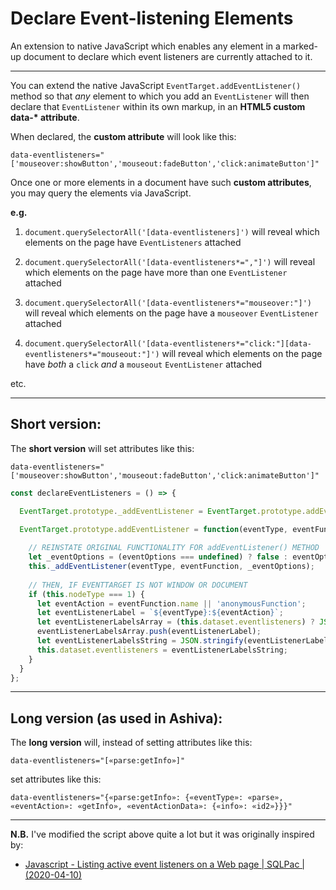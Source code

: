 # Declare Event-listening Elements
An extension to native JavaScript which enables any element in a marked-up document to declare which event listeners are currently attached to it.
________

You can extend the native JavaScript `EventTarget.addEventListener()` method so that *any* element to which you add an `EventListener` will then declare that `EventListener` within its own markup, in an **HTML5 custom data-\* attribute**.

When declared, the **custom attribute** will look like this:

    data-eventlisteners="['mouseover:showButton','mouseout:fadeButton','click:animateButton']"

Once one or more elements in a document have such **custom attributes**, you may query the elements via JavaScript.

**e.g.**

 1. `document.querySelectorAll('[data-eventlisteners]')` will reveal which elements on the page have `EventListeners` attached

 2. `document.querySelectorAll('[data-eventlisteners*=","]')` will reveal which elements on the page have more than one `EventListener` attached

 3. `document.querySelectorAll('[data-eventlisteners*="mouseover:"]')` will reveal which elements on the page have a `mouseover` `EventListener` attached

 4. `document.querySelectorAll('[data-eventlisteners*="click:"][data-eventlisteners*="mouseout:"]')` will reveal which elements on the page have *both* a `click` *and* a `mouseout` `EventListener` attached

etc.

_______

## Short version:
The **short version** will set attributes like this:

    data-eventlisteners="['mouseover:showButton','mouseout:fadeButton','click:animateButton']"

```js
const declareEventListeners = () => {

  EventTarget.prototype._addEventListener = EventTarget.prototype.addEventListener;

  EventTarget.prototype.addEventListener = function(eventType, eventFunction, eventOptions) {
  
    // REINSTATE ORIGINAL FUNCTIONALITY FOR addEventListener() METHOD
    let _eventOptions = (eventOptions === undefined) ? false : eventOptions;
    this._addEventListener(eventType, eventFunction, _eventOptions);
   
    // THEN, IF EVENTTARGET IS NOT WINDOW OR DOCUMENT
    if (this.nodeType === 1) {
      let eventAction = eventFunction.name || 'anonymousFunction';
      let eventListenerLabel = `${eventType}:${eventAction}`;
      let eventListenerLabelsArray = (this.dataset.eventlisteners) ? JSON.parse(this.dataset.eventlisteners.replaceAll( "'", '"')) : [];
      eventListenerLabelsArray.push(eventListenerLabel);
      let eventListenerLabelsString = JSON.stringify(eventListenerLabelsArray).replaceAll('"', "'");
      this.dataset.eventlisteners = eventListenerLabelsString;
    }
  }
};
```

_______

## Long version (as used in Ashiva):
The **long version** will, instead of setting attributes like this:

    data-eventlisteners="[«parse:getInfo»]"
    
set attributes like this:

    data-eventlisteners="{«parse:getInfo»: {«eventType»: «parse», «eventAction»: «getInfo», «eventActionData»: {«info»: «id2»}}}"
    
    

_______

**N.B.** I've modified the script above quite a lot but it was originally inspired by:

 - [Javascript - Listing active event listeners on a Web page | SQLPac | (2020-04-10)](https://www.sqlpac.com/en/documents/javascript-listing-active-event-listeners.html)
